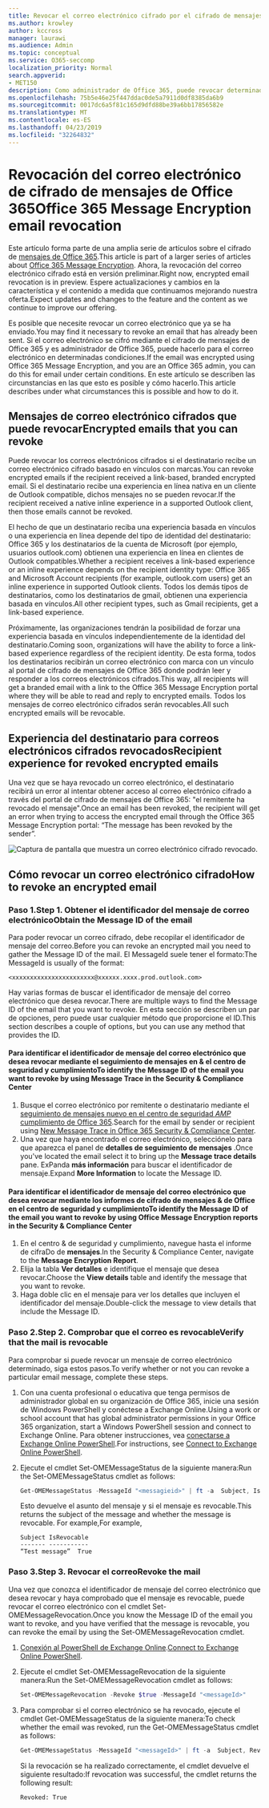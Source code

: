 ```yaml
---
title: Revocar el correo electrónico cifrado por el cifrado de mensajes de Office 365
ms.author: krowley
author: kccross
manager: laurawi
ms.audience: Admin
ms.topic: conceptual
ms.service: O365-seccomp
localization_priority: Normal
search.appverid:
- MET150
description: Como administrador de Office 365, puede revocar determinados mensajes de correo electrónico cifrados con el cifrado de mensajes de Office 365.
ms.openlocfilehash: 75b5e46e25f447ddac0de5a7911d0df8385da6b9
ms.sourcegitcommit: 0017dc6a5f81c165d9dfd88be39a6bb17856582e
ms.translationtype: MT
ms.contentlocale: es-ES
ms.lasthandoff: 04/23/2019
ms.locfileid: "32264832"
---
```

# <a name="office-365-message-encryption-email-revocation"></a><span data-ttu-id="10f13-103">Revocación del correo electrónico de cifrado de mensajes de Office 365</span><span class="sxs-lookup"><span data-stu-id="10f13-103">Office 365 Message Encryption email revocation</span></span>

<span data-ttu-id="10f13-104">Este artículo forma parte de una amplia serie de artículos sobre el cifrado de [mensajes de Office 365](ome.md).</span><span class="sxs-lookup"><span data-stu-id="10f13-104">This article is part of a larger series of articles about [Office 365 Message Encryption](ome.md).</span></span> <span data-ttu-id="10f13-105">Ahora, la revocación del correo electrónico cifrado está en versión preliminar.</span><span class="sxs-lookup"><span data-stu-id="10f13-105">Right now, encrypted email revocation is in preview.</span></span> <span data-ttu-id="10f13-106">Espere actualizaciones y cambios en la característica y el contenido a medida que continuamos mejorando nuestra oferta.</span><span class="sxs-lookup"><span data-stu-id="10f13-106">Expect updates and changes to the feature and the content as we continue to improve our offering.</span></span>

<span data-ttu-id="10f13-107">Es posible que necesite revocar un correo electrónico que ya se ha enviado.</span><span class="sxs-lookup"><span data-stu-id="10f13-107">You may find it necessary to revoke an email that has already been sent.</span></span> <span data-ttu-id="10f13-108">Si el correo electrónico se cifró mediante el cifrado de mensajes de Office 365 y es administrador de Office 365, puede hacerlo para el correo electrónico en determinadas condiciones.</span><span class="sxs-lookup"><span data-stu-id="10f13-108">If the email was encrypted using Office 365 Message Encryption, and you are an Office 365 admin, you can do this for email under certain conditions.</span></span> <span data-ttu-id="10f13-109">En este artículo se describen las circunstancias en las que esto es posible y cómo hacerlo.</span><span class="sxs-lookup"><span data-stu-id="10f13-109">This article describes under what circumstances this is possible and how to do it.</span></span>
  
## <a name="encrypted-emails-that-you-can-revoke"></a><span data-ttu-id="10f13-110">Mensajes de correo electrónico cifrados que puede revocar</span><span class="sxs-lookup"><span data-stu-id="10f13-110">Encrypted emails that you can revoke</span></span>

<span data-ttu-id="10f13-111">Puede revocar los correos electrónicos cifrados si el destinatario recibe un correo electrónico cifrado basado en vínculos con marcas.</span><span class="sxs-lookup"><span data-stu-id="10f13-111">You can revoke encrypted emails if the recipient received a link-based, branded encrypted email.</span></span> <span data-ttu-id="10f13-112">Si el destinatario recibe una experiencia en línea nativa en un cliente de Outlook compatible, dichos mensajes no se pueden revocar.</span><span class="sxs-lookup"><span data-stu-id="10f13-112">If the recipient received a native inline experience in a supported Outlook client, then those emails cannot be revoked.</span></span>

<span data-ttu-id="10f13-113">El hecho de que un destinatario reciba una experiencia basada en vínculos o una experiencia en línea depende del tipo de identidad del destinatario: Office 365 y los destinatarios de la cuenta de Microsoft (por ejemplo, usuarios outlook.com) obtienen una experiencia en línea en clientes de Outlook compatibles.</span><span class="sxs-lookup"><span data-stu-id="10f13-113">Whether a recipient receives a link-based experience or an inline experience depends on the recipient identity type: Office 365 and Microsoft Account recipients (for example, outlook.com users) get an inline experience in supported Outlook clients.</span></span> <span data-ttu-id="10f13-114">Todos los demás tipos de destinatarios, como los destinatarios de gmail, obtienen una experiencia basada en vínculos.</span><span class="sxs-lookup"><span data-stu-id="10f13-114">All other recipient types, such as Gmail recipients, get a link-based experience.</span></span>

<span data-ttu-id="10f13-115">Próximamente, las organizaciones tendrán la posibilidad de forzar una experiencia basada en vínculos independientemente de la identidad del destinatario.</span><span class="sxs-lookup"><span data-stu-id="10f13-115">Coming soon, organizations will have the ability to force a link-based experience regardless of the recipient identity.</span></span> <span data-ttu-id="10f13-116">De esta forma, todos los destinatarios recibirán un correo electrónico con marca con un vínculo al portal de cifrado de mensajes de Office 365 donde podrán leer y responder a los correos electrónicos cifrados.</span><span class="sxs-lookup"><span data-stu-id="10f13-116">This way, all recipients will get a branded email with a link to the Office 365 Message Encryption portal where they will be able to read and reply to encrypted emails.</span></span> <span data-ttu-id="10f13-117">Todos los mensajes de correo electrónico cifrados serán revocables.</span><span class="sxs-lookup"><span data-stu-id="10f13-117">All such encrypted emails will be revocable.</span></span>
  
## <a name="recipient-experience-for-revoked-encrypted-emails"></a><span data-ttu-id="10f13-118">Experiencia del destinatario para correos electrónicos cifrados revocados</span><span class="sxs-lookup"><span data-stu-id="10f13-118">Recipient experience for revoked encrypted emails</span></span>

<span data-ttu-id="10f13-119">Una vez que se haya revocado un correo electrónico, el destinatario recibirá un error al intentar obtener acceso al correo electrónico cifrado a través del portal de cifrado de mensajes de Office 365: "el remitente ha revocado el mensaje".</span><span class="sxs-lookup"><span data-stu-id="10f13-119">Once an email has been revoked, the recipient will get an error when trying to access the encrypted email through the Office 365 Message Encryption portal: “The message has been revoked by the sender”.</span></span>

![Captura de pantalla que muestra un correo electrónico cifrado revocado.](media/revoked-encrypted-email.png)

## <a name="how-to-revoke-an-encrypted-email"></a><span data-ttu-id="10f13-121">Cómo revocar un correo electrónico cifrado</span><span class="sxs-lookup"><span data-stu-id="10f13-121">How to revoke an encrypted email</span></span>

### <a name="step-1-obtain-the-message-id-of-the-email"></a><span data-ttu-id="10f13-122">Paso 1.</span><span class="sxs-lookup"><span data-stu-id="10f13-122">Step 1.</span></span> <span data-ttu-id="10f13-123">Obtener el identificador del mensaje de correo electrónico</span><span class="sxs-lookup"><span data-stu-id="10f13-123">Obtain the Message ID of the email</span></span>

<span data-ttu-id="10f13-124">Para poder revocar un correo cifrado, debe recopilar el identificador de mensaje del correo.</span><span class="sxs-lookup"><span data-stu-id="10f13-124">Before you can revoke an encrypted mail you need to gather the Message ID of the mail.</span></span> <span data-ttu-id="10f13-125">El MessageId suele tener el formato:</span><span class="sxs-lookup"><span data-stu-id="10f13-125">The MessageId is usually of the format:</span></span>

`<xxxxxxxxxxxxxxxxxxxxxxx@xxxxxx.xxxx.prod.outlook.com>`  

<span data-ttu-id="10f13-126">Hay varias formas de buscar el identificador de mensaje del correo electrónico que desea revocar.</span><span class="sxs-lookup"><span data-stu-id="10f13-126">There are multiple ways to find the Message ID of the email that you want to revoke.</span></span> <span data-ttu-id="10f13-127">En esta sección se describen un par de opciones, pero puede usar cualquier método que proporcione el ID.</span><span class="sxs-lookup"><span data-stu-id="10f13-127">This section describes a couple of options, but you can use any method that provides the ID.</span></span>

#### <a name="to-identify-the-message-id-of-the-email-you-want-to-revoke-by-using-message-trace-in-the-security-amp-compliance-center"></a><span data-ttu-id="10f13-128">Para identificar el identificador de mensaje del correo electrónico que desea revocar mediante el seguimiento de mensajes en &amp; el centro de seguridad y cumplimiento</span><span class="sxs-lookup"><span data-stu-id="10f13-128">To identify the Message ID of the email you want to revoke by using Message Trace in the Security &amp; Compliance Center</span></span>

1. <span data-ttu-id="10f13-129">Busque el correo electrónico por remitente o destinatario mediante el [seguimiento de mensajes nuevo en el centro de seguridad _AMP_ cumplimiento de Office 365](https://blogs.technet.microsoft.com/exchange/2018/05/02/new-message-trace-in-office-365-security-compliance-center/).</span><span class="sxs-lookup"><span data-stu-id="10f13-129">Search for the email by sender or recipient using [New Message Trace in Office 365 Security & Compliance Center](https://blogs.technet.microsoft.com/exchange/2018/05/02/new-message-trace-in-office-365-security-compliance-center/).</span></span>
2. <span data-ttu-id="10f13-130">Una vez que haya encontrado el correo electrónico, selecciónelo para que aparezca el panel de **detalles de seguimiento de mensajes** .</span><span class="sxs-lookup"><span data-stu-id="10f13-130">Once you've located the email select it to bring up the **Message trace details** pane.</span></span> <span data-ttu-id="10f13-131">ExPanda **más información** para buscar el identificador de mensaje.</span><span class="sxs-lookup"><span data-stu-id="10f13-131">Expand **More Information** to locate the Message ID.</span></span>

#### <a name="to-identify-the-message-id-of-the-email-you-want-to-revoke-by-using-office-message-encryption-reports-in-the-security-amp-compliance-center"></a><span data-ttu-id="10f13-132">Para identificar el identificador de mensaje del correo electrónico que desea revocar mediante los informes de cifrado de mensajes &amp; de Office en el centro de seguridad y cumplimiento</span><span class="sxs-lookup"><span data-stu-id="10f13-132">To identify the Message ID of the email you want to revoke by using Office Message Encryption reports in the Security &amp; Compliance Center</span></span>

1. <span data-ttu-id="10f13-133">En el centro &amp; de seguridad y cumplimiento, navegue hasta el informe de cifraDo de **mensajes**.</span><span class="sxs-lookup"><span data-stu-id="10f13-133">In the Security &amp; Compliance Center, navigate to the **Message Encryption Report**.</span></span>
2. <span data-ttu-id="10f13-134">Elija la tabla **Ver detalles** e identifique el mensaje que desea revocar.</span><span class="sxs-lookup"><span data-stu-id="10f13-134">Choose the **View details** table and identify the message that you want to revoke.</span></span>
3. <span data-ttu-id="10f13-135">Haga doble clic en el mensaje para ver los detalles que incluyen el identificador del mensaje.</span><span class="sxs-lookup"><span data-stu-id="10f13-135">Double-click the message to view details that include the Message ID.</span></span>

### <a name="step-2-verify-that-the-mail-is-revocable"></a><span data-ttu-id="10f13-136">Paso 2.</span><span class="sxs-lookup"><span data-stu-id="10f13-136">Step 2.</span></span> <span data-ttu-id="10f13-137">Comprobar que el correo es revocable</span><span class="sxs-lookup"><span data-stu-id="10f13-137">Verify that the mail is revocable</span></span>

<span data-ttu-id="10f13-138">Para comprobar si puede revocar un mensaje de correo electrónico determinado, siga estos pasos.</span><span class="sxs-lookup"><span data-stu-id="10f13-138">To verify whether or not you can revoke a particular email message, complete these steps.</span></span>

1. <span data-ttu-id="10f13-139">Con una cuenta profesional o educativa que tenga permisos de administrador global en su organización de Office 365, inicie una sesión de Windows PowerShell y conéctese a Exchange Online.</span><span class="sxs-lookup"><span data-stu-id="10f13-139">Using a work or school account that has global administrator permissions in your Office 365 organization, start a Windows PowerShell session and connect to Exchange Online.</span></span> <span data-ttu-id="10f13-140">Para obtener instrucciones, vea [conectarse a Exchange Online PowerShell](https://aka.ms/exopowershell).</span><span class="sxs-lookup"><span data-stu-id="10f13-140">For instructions, see [Connect to Exchange Online PowerShell](https://aka.ms/exopowershell).</span></span>

2. <span data-ttu-id="10f13-141">Ejecute el cmdlet Set-OMEMessageStatus de la siguiente manera:</span><span class="sxs-lookup"><span data-stu-id="10f13-141">Run the Set-OMEMessageStatus cmdlet as follows:</span></span>
     ```powershell
     Get-OMEMessageStatus -MessageId "<messagieid>" | ft -a  Subject, IsRevocable
     ```

   <span data-ttu-id="10f13-142">Esto devuelve el asunto del mensaje y si el mensaje es revocable.</span><span class="sxs-lookup"><span data-stu-id="10f13-142">This returns the subject of the message and whether the message is revocable.</span></span> <span data-ttu-id="10f13-143">For example,</span><span class="sxs-lookup"><span data-stu-id="10f13-143">For example,</span></span>

     ```text
     Subject IsRevocable
     ------- -----------
     “Test message”  True
     ```

### <a name="step-3-revoke-the-mail"></a><span data-ttu-id="10f13-144">Paso 3.</span><span class="sxs-lookup"><span data-stu-id="10f13-144">Step 3.</span></span> <span data-ttu-id="10f13-145">Revocar el correo</span><span class="sxs-lookup"><span data-stu-id="10f13-145">Revoke the mail</span></span>  

<span data-ttu-id="10f13-146">Una vez que conozca el identificador de mensaje del correo electrónico que desea revocar y haya comprobado que el mensaje es revocable, puede revocar el correo electrónico con el cmdlet Set-OMEMessageRevocation.</span><span class="sxs-lookup"><span data-stu-id="10f13-146">Once you know the Message ID of the email you want to revoke, and you have verified that the message is revocable, you can revoke the email by using the Set-OMEMessageRevocation cmdlet.</span></span>

1. <span data-ttu-id="10f13-147">[Conexión al PowerShell de Exchange Online](https://aka.ms/exopowershell).</span><span class="sxs-lookup"><span data-stu-id="10f13-147">[Connect to Exchange Online PowerShell](https://aka.ms/exopowershell).</span></span>

2. <span data-ttu-id="10f13-148">Ejecute el cmdlet Set-OMEMessageRevocation de la siguiente manera:</span><span class="sxs-lookup"><span data-stu-id="10f13-148">Run the Set-OMEMessageRevocation cmdlet as follows:</span></span>

    ```powershell
    Set-OMEMessageRevocation -Revoke $true -MessageId "<messageId>"
    ```

3. <span data-ttu-id="10f13-149">Para comprobar si el correo electrónico se ha revocado, ejecute el cmdlet Get-OMEMessageStatus de la siguiente manera:</span><span class="sxs-lookup"><span data-stu-id="10f13-149">To check whether the email was revoked, run the Get-OMEMessageStatus cmdlet as follows:</span></span>

    ```powershell
    Get-OMEMessageStatus -MessageId "<messageId>" | ft -a  Subject, Revoked
    ```  
    <span data-ttu-id="10f13-150">Si la revocación se ha realizado correctamente, el cmdlet devuelve el siguiente resultado:</span><span class="sxs-lookup"><span data-stu-id="10f13-150">If revocation was successful, the cmdlet returns the following result:</span></span>  

    `Revoked: True`
